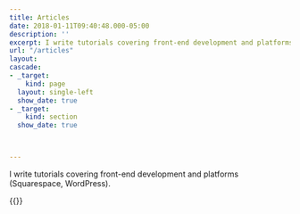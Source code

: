 ```yaml
---
title: Articles
date: 2018-01-11T09:40:48.000-05:00
description: ''
excerpt: I write tutorials covering front-end development and platforms (Squarespace, WordPress).
url: "/articles"
layout: 
cascade:
- _target:
    kind: page
  layout: single-left
  show_date: true
- _target: 
    kind: section
  show_date: true



---
```

I write tutorials covering front-end development and platforms (Squarespace, WordPress).


{{<all-tags>}}